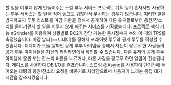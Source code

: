 할 일을 미루지 않게 만들어주는 소셜 투두 서비스
프로젝트 기획 동기
혼자서만 사용하는 투두 서비스는 할 일을 적어 놓고도 귀찮아서 무시하는 경우가 많습니다.
이러한 일을 방지하고자 투두 리스트를 마감 기한을 정해서 공개하여 다른 유저들로부터 응원/잔소리를 들어가면서 할 일을 미루지 않게 해주는 서비스를 기획했습니다.
프로젝트 핵심 기능
nGrinder를 이용하여 상황별로 EC2가 감당 가능한 동시접속자 수와 이 때의 TPS를 측정했습니다.
마감 날짜(==디데이)를 정해서 프라이빗 투두와 공개 투두를 작성할 수 있습니다.
디데이가 오늘 날짜인 공개 투투 아이템들 중에서 자신이 팔로우 한 사람들의 공개 투두 아이템들을 자신의 타임라인에서 확인할 수 있습니다.
다른 유저의 공개 투두 아이템에 응원 또는 잔소리 버튼을 누르거나, 다른 사람을 팔로우 하면 알림이 전송됩니다.
레디스를 사용하여 DB I/O를 줄였습니다.
스프링 @Async를 사용하여 단기간에 들어오는 대량의 응원/잔소리 요청을 비동기로 처리함으로써 사용자가 느끼는 응답 대기 시간을 감소시켰습니다.
